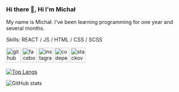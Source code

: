 ### Hi there 👋, Hi I'm Michał
My name is Michał. I've been learning programming for one year and several months.

Skills: REACT / JS / HTML / CSS / SCSS



[<img src='https://cdn.jsdelivr.net/npm/simple-icons@3.0.1/icons/github.svg' alt='github' height='40'>](https://github.com/Skolaczk)  [<img src='https://cdn.jsdelivr.net/npm/simple-icons@3.0.1/icons/facebook.svg' alt='facebook' height='40'>](https://www.facebook.com/100010932645750)  [<img src='https://cdn.jsdelivr.net/npm/simple-icons@3.0.1/icons/instagram.svg' alt='instagram' height='40'>](https://www.instagram.com/skolaczk_/)  [<img src='https://cdn.jsdelivr.net/npm/simple-icons@3.0.1/icons/codepen.svg' alt='codepen' height='40'>](https://codepen.io/Skolak)  [<img src='https://cdn.jsdelivr.net/npm/simple-icons@3.0.1/icons/stackoverflow.svg' alt='stackoverflow' height='40'>](https://stackoverflow.com/users/17366761)  

[![Top Langs](https://github-readme-stats.vercel.app/api/top-langs/?username=Skolaczk)](https://github.com/anuraghazra/github-readme-stats)

![GitHub stats](https://github-readme-stats.vercel.app/api?username=Skolaczk&show_icons=true)  

